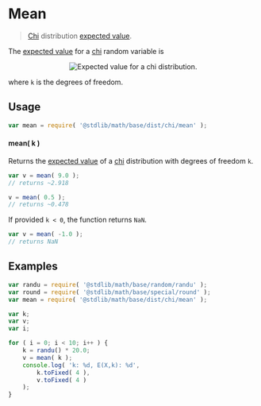 # Mean

> [Chi][chi] distribution [expected value][expected-value].


<!-- Section to include introductory text. Make sure to keep an empty line after the intro `section` element and another before the `/section` close. -->

<section class="intro">

The [expected value][expected-value] for a [chi][chi] random variable is

<!-- <equation class="equation" label="eq:chi_expectation" align="center" raw="\mathbb{E}\left[ X \right] = {\sqrt 2}}\,{\frac \Gamma (k+1)/2)}{\Gamma(k/2)}}" alt="Expected value for a chi distribution."> -->

<div class="equation" align="center" data-raw-text="\mathbb{E}\left[ X \right] = {\sqrt{2}}\,{\frac{\Gamma((k+1)/2)}{\Gamma(k/2)}}" data-equation="eq:chi_expectation">
    <img src="" alt="Expected value for a chi distribution.">
    <br>
</div>

<!-- </equation> -->

where `k` is the degrees of freedom.

</section>

<!-- /.intro -->

<!-- Package usage documentation. -->

<section class="usage">

## Usage

``` javascript
var mean = require( '@stdlib/math/base/dist/chi/mean' );
```

#### mean( k )

Returns the [expected value][expected-value] of a [chi][chi] distribution with degrees of freedom `k`.

``` javascript
var v = mean( 9.0 );
// returns ~2.918

v = mean( 0.5 );
// returns ~0.478
```

If provided `k < 0`, the function returns `NaN`.

``` javascript
var v = mean( -1.0 );
// returns NaN
```

</section>

<!-- /.usage -->

<!-- Package usage notes. Make sure to keep an empty line after the `section` element and another before the `/section` close. -->

<section class="notes">

</section>

<!-- /.notes -->

<!-- Package usage examples. -->

<section class="examples">

## Examples

``` javascript
var randu = require( '@stdlib/math/base/random/randu' );
var round = require( '@stdlib/math/base/special/round' );
var mean = require( '@stdlib/math/base/dist/chi/mean' );

var k;
var v;
var i;

for ( i = 0; i < 10; i++ ) {
    k = randu() * 20.0;
    v = mean( k );
    console.log( 'k: %d, E(X,k): %d',
        k.toFixed( 4 ),
        v.toFixed( 4 )
    );
}
```

</section>

<!-- /.examples -->

<!-- Section to include cited references. If references are included, add a horizontal rule *before* the section. Make sure to keep an empty line after the `section` element and another before the `/section` close. -->

<section class="references">

</section>

<!-- /.references -->

<!-- Section for all links. Make sure to keep an empty line after the `section` element and another before the `/section` close. -->

<section class="links">

[chi]: https://en.wikipedia.org/wiki/Chi_distribution
[expected-value]: https://en.wikipedia.org/wiki/Expected_value

</section>

<!-- /.links -->
